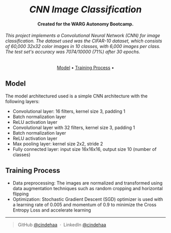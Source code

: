 <h1 align="center">
  <br>
  <i>CNN Image Classification</i>
  <br>
</h1>

<h4 align="center">Created for the WARG Autonomy Bootcamp.
</h4>

###### This project implements a Convolutional Neural Network (CNN) for image classification. The dataset used was the CIFAR-10 dataset, which consists of 60,000 32x32 color images in 10 classes, with 6,000 images per class. The test set's accuracy was 7074/10000 (71%) after 30 epochs.

<p align="center">
  <a href="#model">Model</a> •
  <a href="#training-process">Training Process</a> •
</p>

## Model
The model architectured used is a simple CNN architecture with the following layers:

* Convolutional layer: 16 filters, kernel size 3, padding 1
* Batch normalization layer
* ReLU activation layer
* Convolutional layer with 32 filters, kernel size 3, padding 1
* Batch normalization layer
* ReLU activation layer
* Max pooling layer: kernel size 2x2, stride 2
* Fully connected layer: input size 16x16x16, output size 10 (number of classes)

## Training Process

* Data preprocessing: The images are normalized and transformed using data augmentation techniques such as random cropping and horizontal flipping
* Optimization: Stochastic Gradient Descent (SGD) optimizer is used with a learning rate of 0.005 and momentum of 0.9 to minimize the Cross Entropy Loss and accelerate learning

---

> GitHub [@cindehaa](https://github.com/cindehaa) &nbsp;&middot;&nbsp;
> LinkedIn [@cindehaa](https://www.linkedin.com/in/cindehaa/)

